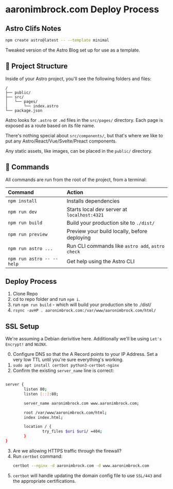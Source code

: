 # aaronimbrock.com Deploy Process

## Astro Clifs Notes

```sh
npm create astro@latest -- --template minimal
```

Tweaked version of the Astro Blog set up for use as a template.

## 🚀 Project Structure

Inside of your Astro project, you'll see the following folders and files:

```text
/
├── public/
├── src/
│   └── pages/
│       └── index.astro
└── package.json
```

Astro looks for `.astro` or `.md` files in the `src/pages/` directory. Each page is exposed as a route based on its file name.

There's nothing special about `src/components/`, but that's where we like to put any Astro/React/Vue/Svelte/Preact components.

Any static assets, like images, can be placed in the `public/` directory.

## 🧞 Commands

All commands are run from the root of the project, from a terminal:

| Command                   | Action                                           |
| :------------------------ | :----------------------------------------------- |
| `npm install`             | Installs dependencies                            |
| `npm run dev`             | Starts local dev server at `localhost:4321`      |
| `npm run build`           | Build your production site to `./dist/`          |
| `npm run preview`         | Preview your build locally, before deploying     |
| `npm run astro ...`       | Run CLI commands like `astro add`, `astro check` |
| `npm run astro -- --help` | Get help using the Astro CLI                     |

## Deploy Process

1. Clone Repo
2. cd to repo folder and run `npm i`.
3. run `npm run build` - which will build your production site to ./dist/
4. `rsync -avHP . aaronimbrock.com:/var/www/aaronimbrock.com/html/`

## SSL Setup

We're assuming a Debian derivitive here. Additionally we'll be using `Let's Encrypt!` and `NGINX`.

0. Configure DNS so that the A Record points to your IP Address. Set a very low TTL until you're sure everything's working.
1. `sudo apt install certbot python3-certbot-nginx`
2. Confirm the existing `server_name` line is correct:
```bash

server {
        listen 80;
        listen [::]:80;

        server_name aaronimbrock.com www.aaronimbrock.com;

        root /var/www/aaronimbrock.com/html;
        index index.html;

        location / {
                try_files $uri $uri/ =404;
        }
}

```
3. Are we allowing HTTPS traffic through the firewall?
4. Run `certbot` command:
   ```bash
   certbot --nginx -d aaronimbrock.com -d www.aaronimbrock.com
   ```
5. `certbot` will handle updating the domain config file to use `SSL/443` and the appropriate certifications.
   
   
